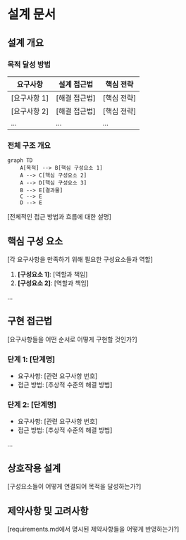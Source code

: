 # 설계 문서

## 설계 개요

### 목적 달성 방법

| 요구사항 | 설계 접근법 | 핵심 전략 |
|---------|------------|----------|
| [요구사항 1] | [해결 접근법] | [핵심 전략] |
| [요구사항 2] | [해결 접근법] | [핵심 전략] |
| ... | ... | ... |

### 전체 구조 개요

```mermaid
graph TD
    A[목적] --> B[핵심 구성요소 1]
    A --> C[핵심 구성요소 2]
    A --> D[핵심 구성요소 3]
    B --> E[결과물]
    C --> E
    D --> E
```

[전체적인 접근 방법과 흐름에 대한 설명]

## 핵심 구성 요소

[각 요구사항을 만족하기 위해 필요한 구성요소들과 역할]

1. **[구성요소 1]**: [역할과 책임]
2. **[구성요소 2]**: [역할과 책임]

...

## 구현 접근법

[요구사항들을 어떤 순서로 어떻게 구현할 것인가?]

### 단계 1: [단계명]

- 요구사항: [관련 요구사항 번호]
- 접근 방법: [추상적 수준의 해결 방법]

### 단계 2: [단계명]

- 요구사항: [관련 요구사항 번호]
- 접근 방법: [추상적 수준의 해결 방법]

...

## 상호작용 설계

[구성요소들이 어떻게 연결되어 목적을 달성하는가?]

## 제약사항 및 고려사항

[requirements.md에서 명시된 제약사항들을 어떻게 반영하는가?]

<!--
작성 가이드:
- requirements.md의 각 요구사항이 어떻게 구현될지 추상적 수준에서 설명
- 구체적인 기술이나 도구보다는 접근 방법과 구조에 집중
- 구성요소들 간의 관계와 역할을 명확히 정의
- 구현 순서와 우선순위를 고려한 단계적 접근법 제시
-->